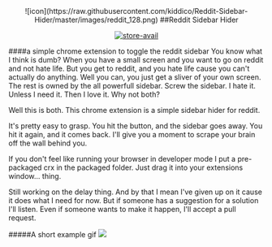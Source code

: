 <center>
<div>
![icon](https://raw.githubusercontent.com/kiddico/Reddit-Sidebar-Hider/master/images/reddit_128.png)
##Reddit Sidebar Hider
</div>

[![store-avail](https://raw.githubusercontent.com/kiddico/Reddit-Sidebar-Hider/images/store_availc.png)](https://chrome.google.com/webstore/detail/reddit-sidebar-hider/aipfmjljjkiepeocilaillicdohnkehp?hl=en&gl=US)
</center>

####a simple chrome extension to toggle the reddit sidebar
You know what I think is dumb? When you have a small screen and you want to go on reddit and not hate life. But you get to reddit, and you hate life cause you can't actually do anything. Well you can, you just get a sliver of your own screen. The rest is owned by the all powerfull sidebar. Screw the sidebar. I hate it. Unless I need it. Then I love it. Why not both?

Well this is both. This chrome extension is a simple sidebar hider for reddit.

It's pretty easy to grasp. You hit the button, and the sidebar goes away. You hit it again, and it comes back. I'll give you a moment to scrape your brain off the wall behind you.

If you don't feel like running your browser in developer mode I put a pre-packaged crx in the packaged folder. Just drag it into your extensions window... thing.

<!--I've recently put it up on the chrome web store [here](https://chrome.google.com/webstore/detail/reddit-sidebar-hider/aipfmjljjkiepeocilaillicdohnkehp?hl=en&gl=US). [![store](store.png)](https://chrome.google.com/webstore/detail/reddit-sidebar-hider/aipfmjljjkiepeocilaillicdohnkehp?hl=en&gl=US)
-->

Still working on the delay thing. And by that I mean I've given up on it cause it does what I need for now. But if someone has a suggestion for a solution I'll listen. Even if someone wants to make it happen, I'll accept a pull request.

#####A short example gif
<img src="http://i.imgur.com/5rmVwlZ.gif" height="600"/>

